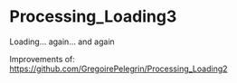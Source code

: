 # Processing_Loading3
Loading... again... and again

Improvements of: https://github.com/GregoirePelegrin/Processing_Loading2
